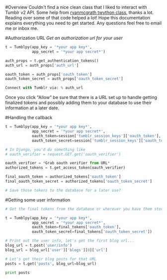 #Overview
Couldn't find a nice clean class that I liked to interact with Tumblr v2 API. Some help from [ryanmcgrath twython class](https://github.com/ryanmcgrath/twython), thanks a lot. Reading over some of that code helped a lot!
Hope this documentation explains everything you need to get started. Any questions feel free to email me or inbox me.

#Authorization URL
*Get an authorization url for your user*

```python
t = Tumblpy(app_key = '*your app key*',
            app_secret = '*your app secret*')

auth_props = t.get_authentication_tokens()
auth_url = auth_props['auth_url']

oauth_token = auth_props['oauth_token']
oauth_token_secret = auth_props['oauth_token_secret']

Connect with Tumblr via: % auth_url
```

Once you click "Allow" be sure that there is a URL set up to handle getting finalized tokens and possibly adding them to your database to use their information at a later date.

#Handling the callback
```python
t = Tumblpy(app_key = '*your app key*',
            app_secret = '*your app secret*',
            oauth_token=session['tumblr_session_keys']['oauth_token'],
            oauth_token_secret=session['tumblr_session_keys']['oauth_token_secret'])

# In Django, you'd do something like
# oauth_verifier = request.GET.get('oauth_verifier')

oauth_verifier = *Grab oauth verifier from URL*
authorized_tokens = t.get_access_token(oauth_verifier)

final_oauth_token = authorized_tokens['oauth_token']
final_oauth_token_secret = authorized_tokens['oauth_token_secret']

# Save those tokens to the database for a later use?
```

#Getting some user information
```python
# Get the final tokens from the database or wherever you have them stored

t = Tumblpy(app_key = '*your app key*',
            app_secret = '*your app secret*',
            oauth_token=final_tokens['oauth_token'],
            oauth_token_secret=final_tokens['oauth_token_secret'])

# Print out the user info, let's get the first blog url...
blog_url = t.post('user/info')
blog_url = blog_url['user']['blogs'][0]['url']

# Let's get their blog posts for that URL
posts = t.get('posts', blog_url=blog_url)

print posts
```